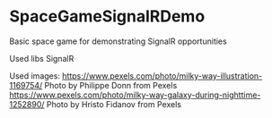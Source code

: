 # SpaceGameSignalRDemo
Basic space game for demonstrating SignalR opportunities

Used libs
SignalR

Used images:
https://www.pexels.com/photo/milky-way-illustration-1169754/ Photo by Philippe Donn from Pexels
https://www.pexels.com/photo/milky-way-galaxy-during-nighttime-1252890/ Photo by Hristo Fidanov from Pexels